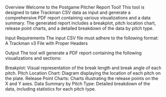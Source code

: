Overview
Welcome to the Postgame Pitcher Report Tool! This tool is designed to take Trackman CSV data as input and generate a comprehensive PDF report containing various visualizations and a data summary. The generated report includes a breakplot, pitch location chart, release point charts, and a detailed breakdown of the data by pitch type.

Input Requirements
The input CSV file must adhere to the following format:
A Trackman v3 File with Proper Headers

Output
The tool will generate a PDF report containing the following visualizations and sections:

Breakplot: Visual representation of the break length and break angle of each pitch.
Pitch Location Chart: Diagram displaying the location of each pitch on the plate.
Release Point Charts: Charts illustrating the release points on the X and Y axes.
Data Summary by Pitch Type: Detailed breakdown of the data, including statistics for each pitch type.
